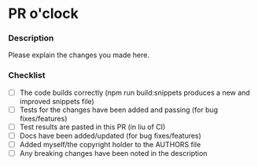 # PR o'clock

### Description

Please explain the changes you made here.

### Checklist

* [ ] The code builds correctly (npm run build:snippets produces a new and improved snippets file)
* [ ] Tests for the changes have been added and passing (for bug fixes/features)
* [ ] Test results are pasted in this PR (in liu of CI)
* [ ] Docs have been added/updated (for bug fixes/features)
* [ ] Added myself/the copyright holder to the AUTHORS file
* [ ] Any breaking changes have been noted in the description
